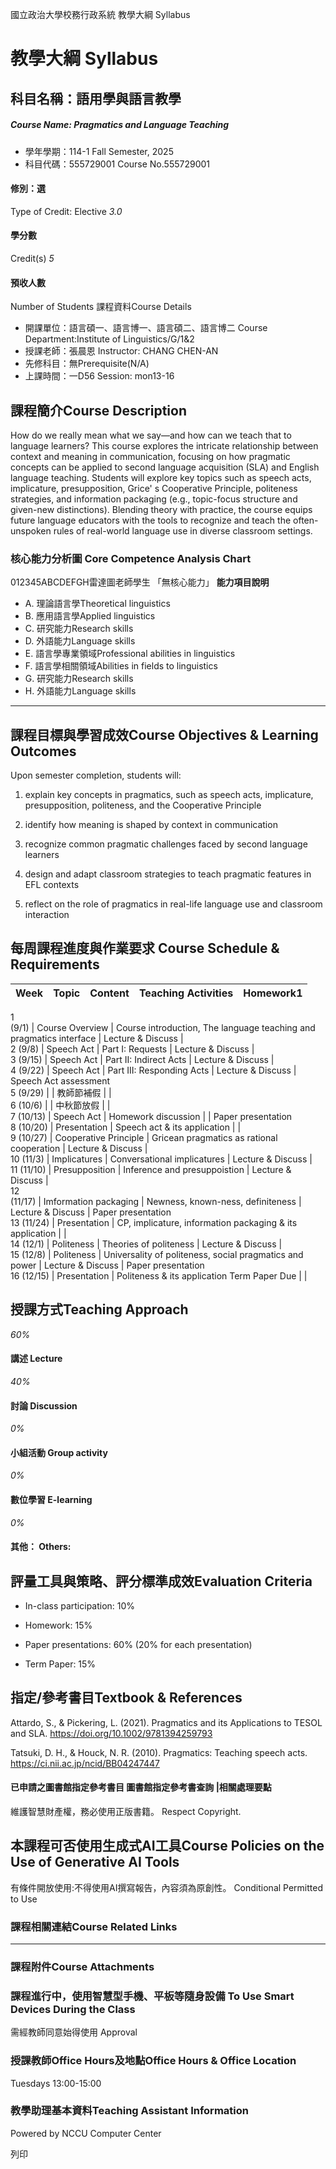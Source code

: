 國立政治大學校務行政系統 教學大綱 Syllabus
# 教學大綱 Syllabus
##  科目名稱：語用學與語言教學
#####  Course Name: Pragmatics and Language Teaching
  * 學年學期：114-1 Fall Semester, 2025 
  * 科目代碼：555729001 Course No.555729001


#### 修別：選
Type of Credit: Elective 
_3.0_
#### 學分數
Credit(s)
_5_
#### 預收人數
Number of Students
課程資料Course Details
  * 開課單位：語言碩一、語言博一、語言碩二、語言博二 Course Department:Institute of Linguistics/G/1&2 
  * 授課老師：張晨恩 Instructor: CHANG CHEN-AN 
  * 先修科目：無Prerequisite(N/A)
  * 上課時間：一D56 Session: mon13-16


##  課程簡介Course Description
How do we really mean what we say—and how can we teach that to language learners? This course explores the intricate relationship between context and meaning in communication, focusing on how pragmatic concepts can be applied to second language acquisition (SLA) and English language teaching. Students will explore key topics such as speech acts, implicature, presupposition, Grice' s Cooperative Principle, politeness strategies, and information packaging (e.g., topic-focus structure and given-new distinctions). Blending theory with practice, the course equips future language educators with the tools to recognize and teach the often-unspoken rules of real-world language use in diverse classroom settings. 
###  核心能力分析圖 Core Competence Analysis Chart
012345ABCDEFGH雷達圖老師學生
「無核心能力」 
**能力項目說明**
  * A. 理論語言學Theoretical linguistics
  * B. 應用語言學Applied linguistics
  * C. 研究能力Research skills
  * D. 外語能力Language skills
  * E. 語言學專業領域Professional abilities in linguistics
  * F. 語言學相關領域Abilities in fields to linguistics
  * G. 研究能力Research skills
  * H. 外語能力Language skills


* * *
##  課程目標與學習成效Course Objectives & Learning Outcomes 
Upon semester completion, students will: 
  1. explain key concepts in pragmatics, such as speech acts, implicature, presupposition, politeness, and the Cooperative Principle 


  1. identify how meaning is shaped by context in communication 


  1. recognize common pragmatic challenges faced by second language learners 


  1. design and adapt classroom strategies to teach pragmatic features in EFL contexts 


  1. reflect on the role of pragmatics in real-life language use and classroom interaction 


##  每周課程進度與作業要求 Course Schedule & Requirements
Week  |  Topic  |  Content  |  Teaching Activities  |  Homework1   
---|---|---|---|---  
1   
(9/1)  |  Course Overview  |  Course introduction, The language teaching and pragmatics interface  |  Lecture & Discuss  |   
2  (9/8)  |  Speech Act  |  Part I: Requests  |  Lecture & Discuss  |   
3  (9/15)  |  Speech Act  |  Part II: Indirect Acts  |  Lecture & Discuss  |   
4  (9/22)  |  Speech Act  |  Part III: Responding Acts  |  Lecture & Discuss  |  Speech Act assessment   
5  (9/29)  |  |  教師節補假  |  |   
6  (10/6)  |  |  中秋節放假  |  |   
7  (10/13)  |  Speech Act  |  Homework discussion  |  |  Paper presentation   
8  (10/20)  |  Presentation  |  Speech act & its application  |  |   
9  (10/27)  |  Cooperative Principle  |  Gricean pragmatics as rational cooperation  |  Lecture & Discuss  |   
10  (11/3)  |  Implicatures  |  Conversational implicatures  |  Lecture & Discuss  |   
11  (11/10)  |  Presupposition  |  Inference and presuppoistion  |  Lecture & Discuss  |   
12   
(11/17)  |  Imformation packaging  |  Newness, known-ness, definiteness  |  Lecture & Discuss  |  Paper presentation   
13  (11/24)  |  Presentation  |  CP, implicature, information packaging & its application  |  |   
14  (12/1)  |  Politeness  |  Theories of politeness  |  Lecture & Discuss  |   
15  (12/8)  |  Politeness  |  Universality of politeness, social pragmatics and power  |  Lecture & Discuss  |  Paper presentation   
16  (12/15)  |  Presentation  |  Politeness & its application  Term Paper Due  |  |   
##  授課方式Teaching Approach
_60%_
####  講述 Lecture
_40%_
####  討論 Discussion
_0%_
####  小組活動 Group activity
_0%_
####  數位學習 E-learning
_0%_
####  其他： Others:
##  評量工具與策略、評分標準成效Evaluation Criteria
  * In-class participation: 10% 


  * Homework: 15% 


  * Paper presentations: 60% (20% for each presentation) 


  * Term Paper: 15% 


##  指定/參考書目Textbook & References
Attardo, S., & Pickering, L. (2021). Pragmatics and its Applications to TESOL and SLA. https://doi.org/10.1002/9781394259793   

Tatsuki, D. H., & Houck, N. R. (2010). Pragmatics: Teaching speech acts. https://ci.nii.ac.jp/ncid/BB04247447
####  已申請之圖書館指定參考書目  圖書館指定參考書查詢 |相關處理要點
維護智慧財產權，務必使用正版書籍。 Respect Copyright.
##  本課程可否使用生成式AI工具Course Policies on the Use of Generative AI Tools
有條件開放使用:不得使用AI撰寫報告，內容須為原創性。 Conditional Permitted to Use 
###  課程相關連結Course Related Links
* * *
###  課程附件Course Attachments
###  課程進行中，使用智慧型手機、平板等隨身設備 To Use Smart Devices During the Class
需經教師同意始得使用  Approval
###  授課教師Office Hours及地點Office Hours & Office Location
Tuesdays 13:00-15:00
###  教學助理基本資料Teaching Assistant Information
Powered by NCCU Computer Center
  
列印

